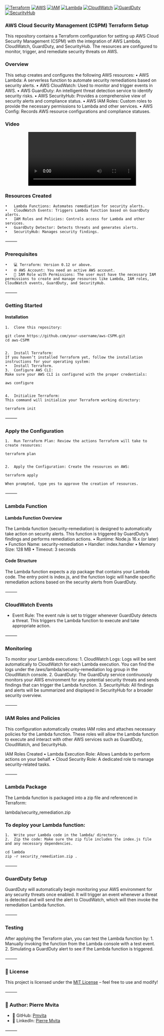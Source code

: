 [![Terraform](https://img.shields.io/badge/Terraform-v0.12%2B-blue)](https://www.terraform.io/)
[![AWS](https://img.shields.io/badge/AWS-Active-red)](https://aws.amazon.com/)
[![IAM](https://img.shields.io/badge/IAM-Permissions-yellow)](https://aws.amazon.com/iam/)
[![Lambda](https://img.shields.io/badge/Lambda-Serverless-green)](https://aws.amazon.com/lambda/)
[![CloudWatch](https://img.shields.io/badge/CloudWatch-Monitoring-purple)](https://aws.amazon.com/cloudwatch/)
[![GuardDuty](https://img.shields.io/badge/GuardDuty-Security-orange)](https://aws.amazon.com/guardduty/)
[![SecurityHub](https://img.shields.io/badge/SecurityHub-Compliance-cyan)](https://aws.amazon.com/security-hub/)

### AWS Cloud Security Management (CSPM) Terraform Setup

This repository contains a Terraform configuration for setting up AWS Cloud Security Management (CSPM) with the integration of AWS Lambda, CloudWatch, GuardDuty, and SecurityHub. The resources are configured to monitor, trigger, and remediate security threats on AWS.

### Overview

This setup creates and configures the following AWS resources:
	•	AWS Lambda: A serverless function to automate security remediations based on security alerts.
	•	AWS CloudWatch: Used to monitor and trigger events in AWS.
	•	AWS GuardDuty: An intelligent threat detection service to identify security risks.
	•	AWS SecurityHub: Provides a comprehensive view of security alerts and compliance status.
	•	AWS IAM Roles: Custom roles to provide the necessary permissions to Lambda and other services.
	•	AWS Config: Records AWS resource configurations and compliance statuses.

### Video
<div align="center">
  <video src="./screenshots/video.mov" controls loop autoplay width="70%" />
</div>

### Resources Created
	•	Lambda Functions: Automates remediation for security alerts.
	•	CloudWatch Events: Triggers Lambda function based on GuardDuty alerts.
	•	IAM Roles and Policies: Controls access for Lambda and other services.
	•	GuardDuty Detector: Detects threats and generates alerts.
	•	SecurityHub: Manages security findings.

⸻

### Prerequisites
	•	💻 Terraform: Version 0.12 or above.
	•	🌐 AWS Account: You need an active AWS account.
	•	🔑 IAM Role with Permissions: The user must have the necessary IAM permissions to create and manage resources like Lambda, IAM roles, CloudWatch events, GuardDuty, and SecurityHub.

⸻

### Getting Started

#### Installation
	1.	Clone this repository:

	git clone https://github.com/your-username/aws-CSPM.git
	cd aws-CSPM


	2.	Install Terraform:
	If you haven’t installed Terraform yet, follow the installation instructions for your operating system:
	•	Install Terraform.
	3.	Configure AWS CLI:
	Make sure your AWS CLI is configured with the proper credentials:

	aws configure


	4.	Initialize Terraform:
	This command will initialize your Terraform working directory:

	terraform init



⸻

### Apply the Configuration
	1.	Run Terraform Plan: Review the actions Terraform will take to create resources:

	terraform plan


	2.	Apply the Configuration: Create the resources on AWS:

	terraform apply

	When prompted, type yes to approve the creation of resources.

⸻

### Lambda Function

#### Lambda Function Overview

The Lambda function (security-remediation) is designed to automatically take action on security alerts. This function is triggered by GuardDuty’s findings and performs remediation actions.
	•	Runtime: Node.js 16.x (or later)
	•	Function Name: security-remediation
	•	Handler: index.handler
	•	Memory Size: 128 MB
	•	Timeout: 3 seconds

#### Code Structure

The Lambda function expects a zip package that contains your Lambda code. The entry point is index.js, and the function logic will handle specific remediation actions based on the security alerts from GuardDuty.

⸻

### CloudWatch Events
 - Event Rule: The event rule is set to trigger whenever GuardDuty detects a threat. This triggers the Lambda function to execute and take appropriate action.

⸻

### Monitoring

To monitor your Lambda executions:
	1.	CloudWatch Logs:
	Logs will be sent automatically to CloudWatch for each Lambda execution. You can find the logs under the /aws/lambda/security-remediation log group in the CloudWatch console.
	2.	GuardDuty:
	The GuardDuty service continuously monitors your AWS environment for any potential security threats and sends findings that can trigger the Lambda function.
	3.	SecurityHub:
	All findings and alerts will be summarized and displayed in SecurityHub for a broader security overview.

⸻

### IAM Roles and Policies

This configuration automatically creates IAM roles and attaches necessary policies for the Lambda function. These roles will allow the Lambda function to execute and interact with other AWS services such as GuardDuty, CloudWatch, and SecurityHub.

IAM Roles Created
	•	Lambda Execution Role: Allows Lambda to perform actions on your behalf.
	•	Cloud Security Role: A dedicated role to manage security-related tasks.

⸻

### Lambda Package

The Lambda function is packaged into a zip file and referenced in Terraform:

lambda/security_remediation.zip

### To deploy your Lambda function:
	1.	Write your Lambda code in the lambda/ directory.
	2.	Zip the code: Make sure the zip file includes the index.js file and any necessary dependencies.

	cd lambda
	zip -r security_remediation.zip .



⸻

### GuardDuty Setup

GuardDuty will automatically begin monitoring your AWS environment for any security threats once enabled. It will trigger an event whenever a threat is detected and will send the alert to CloudWatch, which will then invoke the remediation Lambda function.

⸻

### Testing

After applying the Terraform plan, you can test the Lambda function by:
	1.	Manually invoking the function from the Lambda console with a test event.
	2.	Simulating a GuardDuty alert to see if the Lambda function is triggered.

⸻

### 📜 License

This project is licensed under the [MIT License](https://opensource.org/licenses/MIT) – feel free to use and modify!

⸻

### 🔹 Author: Pierre Mvita
-  🔗 GitHub: [Pmvita](https://github.com/Pmvita)
-  🔗 LinkedIn: [Pierre Mvita](https://www.linkedin.com/in/pierre-mvita)

⸻
